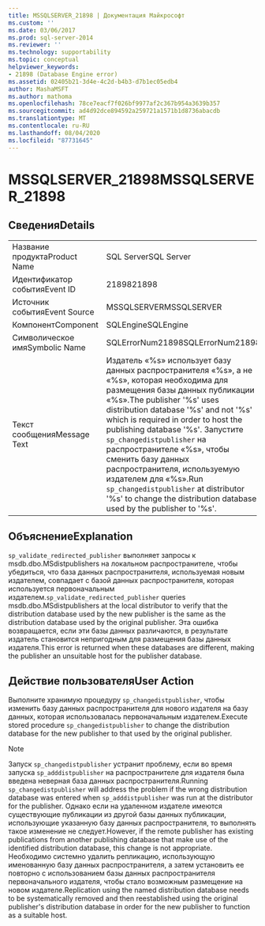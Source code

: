 ```yaml
---
title: MSSQLSERVER_21898 | Документация Майкрософт
ms.custom: ''
ms.date: 03/06/2017
ms.prod: sql-server-2014
ms.reviewer: ''
ms.technology: supportability
ms.topic: conceptual
helpviewer_keywords:
- 21898 (Database Engine error)
ms.assetid: 02405b21-3d4e-4c2d-b4b3-d7b1ec05edb4
author: MashaMSFT
ms.author: mathoma
ms.openlocfilehash: 78ce7eacf7f026bf9977af2c367b954a3639b357
ms.sourcegitcommit: ad4d92dce894592a259721a1571b1d8736abacdb
ms.translationtype: MT
ms.contentlocale: ru-RU
ms.lasthandoff: 08/04/2020
ms.locfileid: "87731645"
---
```

# <a name="mssqlserver_21898"></a><span data-ttu-id="55447-102">MSSQLSERVER_21898</span><span class="sxs-lookup"><span data-stu-id="55447-102">MSSQLSERVER_21898</span></span>
    
## <a name="details"></a><span data-ttu-id="55447-103">Сведения</span><span class="sxs-lookup"><span data-stu-id="55447-103">Details</span></span>  
  
|||  
|-|-|  
|<span data-ttu-id="55447-104">Название продукта</span><span class="sxs-lookup"><span data-stu-id="55447-104">Product Name</span></span>|<span data-ttu-id="55447-105">SQL Server</span><span class="sxs-lookup"><span data-stu-id="55447-105">SQL Server</span></span>|  
|<span data-ttu-id="55447-106">Идентификатор события</span><span class="sxs-lookup"><span data-stu-id="55447-106">Event ID</span></span>|<span data-ttu-id="55447-107">21898</span><span class="sxs-lookup"><span data-stu-id="55447-107">21898</span></span>|  
|<span data-ttu-id="55447-108">Источник события</span><span class="sxs-lookup"><span data-stu-id="55447-108">Event Source</span></span>|<span data-ttu-id="55447-109">MSSQLSERVER</span><span class="sxs-lookup"><span data-stu-id="55447-109">MSSQLSERVER</span></span>|  
|<span data-ttu-id="55447-110">Компонент</span><span class="sxs-lookup"><span data-stu-id="55447-110">Component</span></span>|<span data-ttu-id="55447-111">SQLEngine</span><span class="sxs-lookup"><span data-stu-id="55447-111">SQLEngine</span></span>|  
|<span data-ttu-id="55447-112">Символическое имя</span><span class="sxs-lookup"><span data-stu-id="55447-112">Symbolic Name</span></span>|<span data-ttu-id="55447-113">SQLErrorNum21898</span><span class="sxs-lookup"><span data-stu-id="55447-113">SQLErrorNum21898</span></span>|  
|<span data-ttu-id="55447-114">Текст сообщения</span><span class="sxs-lookup"><span data-stu-id="55447-114">Message Text</span></span>|<span data-ttu-id="55447-115">Издатель «%s» использует базу данных распространителя «%s», а не «%s», которая необходима для размещения базы данных публикации «%s».</span><span class="sxs-lookup"><span data-stu-id="55447-115">The publisher '%s' uses distribution database '%s' and not '%s' which is required in order to host the publishing database '%s'.</span></span> <span data-ttu-id="55447-116">Запустите `sp_changedistpublisher` на распространителе «%s», чтобы сменить базу данных распространителя, используемую издателем для «%s».</span><span class="sxs-lookup"><span data-stu-id="55447-116">Run `sp_changedistpublisher` at distributor '%s' to change the distribution database used by the publisher to '%s'.</span></span>|  
  
## <a name="explanation"></a><span data-ttu-id="55447-117">Объяснение</span><span class="sxs-lookup"><span data-stu-id="55447-117">Explanation</span></span>  
 <span data-ttu-id="55447-118">`sp_validate_redirected_publisher` выполняет запросы к msdb.dbo.MSdistpublishers на локальном распространителе, чтобы убедиться, что база данных распространителя, используемая новым издателем, совпадает с базой данных распространителя, которая используется первоначальным издателем.</span><span class="sxs-lookup"><span data-stu-id="55447-118">`sp_validate_redirected_publisher` queries msdb.dbo.MSdistpublishers at the local distributor to verify that the distribution database used by the new publisher is the same as the distribution database used by the original publisher.</span></span> <span data-ttu-id="55447-119">Эта ошибка возвращается, если эти базы данных различаются, в результате издатель становится непригодным для размещения базы данных издателя.</span><span class="sxs-lookup"><span data-stu-id="55447-119">This error is returned when these databases are different, making the publisher an unsuitable host for the publisher database.</span></span>  
  
## <a name="user-action"></a><span data-ttu-id="55447-120">Действие пользователя</span><span class="sxs-lookup"><span data-stu-id="55447-120">User Action</span></span>  
 <span data-ttu-id="55447-121">Выполните хранимую процедуру `sp_changedistpublisher`, чтобы изменить базу данных распространителя для нового издателя на базу данных, которая использовалась первоначальным издателем.</span><span class="sxs-lookup"><span data-stu-id="55447-121">Execute stored procedure `sp_changedistpublisher` to change the distribution database for the new publisher to that used by the original publisher.</span></span>  
  
> [!NOTE]  
>  <span data-ttu-id="55447-122">Запуск `sp_changedistpublisher` устранит проблему, если во время запуска `sp_adddistpublisher` на распространителе для издателя была введена неверная база данных распространителя.</span><span class="sxs-lookup"><span data-stu-id="55447-122">Running `sp_changedistpublisher` will address the problem if the wrong distribution database was entered when `sp_adddistpublisher` was run at the distributor for the publisher.</span></span> <span data-ttu-id="55447-123">Однако если на удаленном издателе имеются существующие публикации из другой базы данных публикации, использующие указанную базу данных распространителя, то выполнять такое изменение не следует.</span><span class="sxs-lookup"><span data-stu-id="55447-123">However, if the remote publisher has existing publications from another publishing database that make use of the identified distribution database, this change is not appropriate.</span></span> <span data-ttu-id="55447-124">Необходимо системно удалить репликацию, использующую именованную базу данных распространителя, а затем установить ее повторно с использованием базы данных распространителя первоначального издателя, чтобы стало возможным размещение на новом издателе.</span><span class="sxs-lookup"><span data-stu-id="55447-124">Replication using the named distribution database needs to be systematically removed and then reestablished using the original publisher's distribution database in order for the new publisher to function as a suitable host.</span></span>  
  
  
